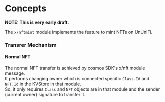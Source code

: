 # Concepts

**NOTE: This is very early draft.**

The `x/nftmint` module implements the feature to mint NFTs on UnUniFi.

### Transrer Mechanism

#### Normal NFT

The normal NFT transfer is achieved by cosmos SDK's x/nft module message.   
It performs changing owner which is connected specific `Class.Id` and `NFT.Id` in the KVStore in that module.   
So, it only requires `Class` and `NFT` objects are in that module and the sender (current owner) signature to transfer it.
